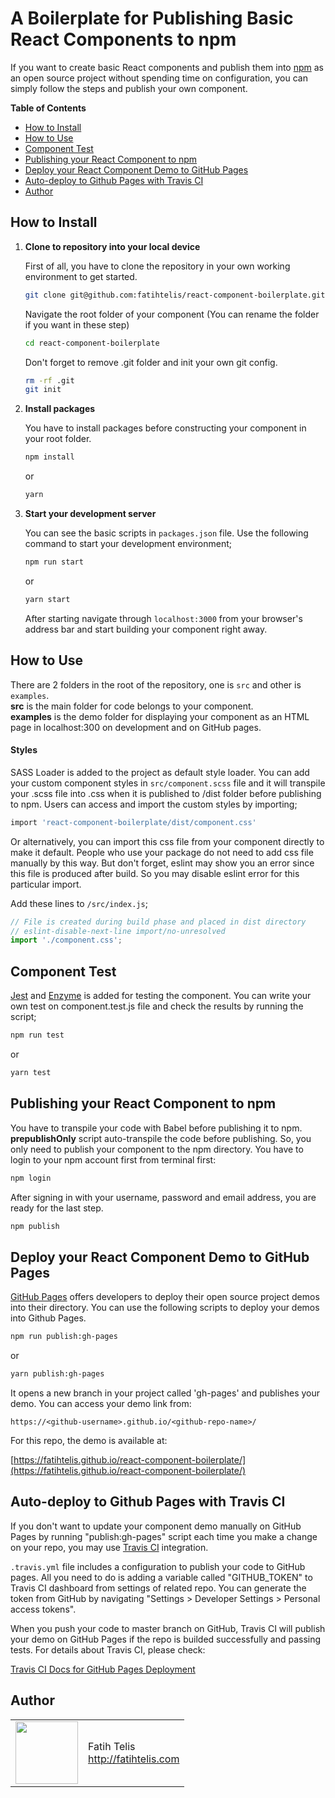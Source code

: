 # A Boilerplate for Publishing Basic React Components to npm

If you want to create basic React components and publish them into [npm](https://www.npmjs.com/) as an open source project without spending time on configuration, you can simply follow the steps and publish your own component.

**Table of Contents**

- [How to Install](#how-to-install)
- [How to Use](#how-to-use)
- [Component Test](#component-test)
- [Publishing your React Component to npm](#publishing-your-react-component-to-npm)
- [Deploy your React Component Demo to GitHub Pages](#deploy-your-react-component-demo-to-github-pages)
- [Auto-deploy to Github Pages with Travis CI](#auto-deploy-to-github-pages-with-travis-ci)
- [Author](#author)

## How to Install

1. **Clone to repository into your local device**

   First of all, you have to clone the repository in your own working environment to get started.

   ```bash
   git clone git@github.com:fatihtelis/react-component-boilerplate.git
   ```

   Navigate the root folder of your component (You can rename the folder if you want in these step)

   ```bash
   cd react-component-boilerplate
   ```

   Don't forget to remove .git folder and init your own git config.

   ```bash
   rm -rf .git
   git init
   ```

2. **Install packages**

   You have to install packages before constructing your component in your root folder.

   ```bash
   npm install
   ```

   or

   ```bash
   yarn
   ```

3. **Start your development server**

   You can see the basic scripts in `packages.json` file. Use the following command to start your development environment;

   ```bash
   npm run start
   ```

   or

   ```bash
   yarn start
   ```

   After starting navigate through `localhost:3000` from your browser's address bar and start building your component right away.

## How to Use

There are 2 folders in the root of the repository, one is `src` and other is `examples`.  
**src** is the main folder for code belongs to your component.  
**examples** is the demo folder for displaying your component as an HTML page in localhost:300 on development and on GitHub pages.

#### Styles

SASS Loader is added to the project as default style loader. You can add your custom component styles in `src/component.scss` file and it will transpile your .scss file into .css when it is published to /dist folder before publishing to npm. Users can access and import the custom styles by importing;

```bash
import 'react-component-boilerplate/dist/component.css'
```

Or alternatively, you can import this css file from your component directly to make it default. People who use your package do not need to add css file manually by this way. But don't forget, eslint may show you an error since this file is produced after build. So you may disable eslint error for this particular import.

Add these lines to `/src/index.js`;

```js
// File is created during build phase and placed in dist directory
// eslint-disable-next-line import/no-unresolved
import './component.css';
```

## Component Test

[Jest](https://jestjs.io/) and [Enzyme](https://airbnb.io/enzyme/) is added for testing the component. You can write your own test on component.test.js file and check the results by running the script;

```bash
npm run test
```

or

```bash
yarn test
```

## Publishing your React Component to npm

You have to transpile your code with Babel before publishing it to npm. **prepublishOnly** script auto-transpile the code before publishing. So, you only need to publish your component to the npm directory. You have to login to your npm account first from terminal first:

```bash
npm login
```

After signing in with your username, password and email address, you are ready for the last step.

```bash
npm publish
```

## Deploy your React Component Demo to GitHub Pages

[GitHub Pages](https://pages.github.com/) offers developers to deploy their open source project demos into their directory. You can use the following scripts to deploy your demos into Github Pages.

```bash
npm run publish:gh-pages
```

or

```bash
yarn publish:gh-pages
```

It opens a new branch in your project called 'gh-pages' and publishes your demo. You can access your demo link from:

`https://<github-username>.github.io/<github-repo-name>/`

For this repo, the demo is available at:

[https://fatihtelis.github.io/react-component-boilerplate/](https://fatihtelis.github.io/react-component-boilerplate/)

## Auto-deploy to Github Pages with Travis CI

If you don't want to update your component demo manually on GitHub Pages by running "publish:gh-pages" script each time you make a change on your repo, you may use [Travis CI](https://travis-ci.org/) integration.

`.travis.yml` file includes a configuration to publish your code to GitHub pages. All you need to do is adding a variable called "GITHUB_TOKEN" to Travis CI dashboard from settings of related repo. You can generate the token from GitHub by navigating "Settings > Developer Settings > Personal access tokens".

When you push your code to master branch on GitHub, Travis CI will publish your demo on GitHub Pages if the repo is builded successfully and passing tests. For details about Travis CI, please check:

[Travis CI Docs for GitHub Pages Deployment](https://docs.travis-ci.com/user/deployment/pages/)

## Author

<table>
  <tr>
    <td>
      <img src="https://github.com/fatihtelis.png?s=100" width="100">
    </td>
    <td>
      Fatih Telis<br />      
      <a href="http://fatihtelis.com" title="Fatih Telis">http://fatihtelis.com</a>
    </td>
  </tr>
</table>
